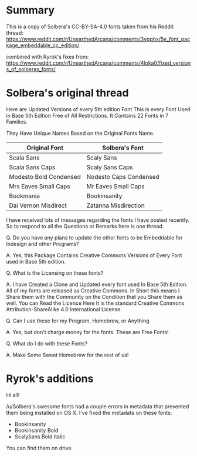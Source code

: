# Summary

This is a copy of Solbera's CC-BY-SA-4.0 fonts taken from his Reddit thread:
https://www.reddit.com/r/UnearthedArcana/comments/3vpphx/5e_font_package_embeddable_cc_edition/

combined with Ryrok's fixes from:
https://www.reddit.com/r/UnearthedArcana/comments/4loka0/fixed_versions_of_solberas_fonts/

# Solbera's original thread

Here are Updated Versions of every 5th edition Font
This is every Font Used in Base 5th Edition Free of All Restrictions. It
Contains 22 Fonts in 7 Families.

They Have Unique Names Based on the Original Fonts Name.

| Original Font          | Solbera's Font         |
| ---------------------- | ---------------------- |
| Scala Sans             | Scaly Sans             |
| Scala Sans Caps        | Scaly Sans Caps        |
| Modesto Bold Condensed | Nodesto Caps Condensed |
| Mrs Eaves Small Caps   | Mr Eaves Small Caps    |
| Bookmania              | Bookinsanity           |
| Dai Vernon Misdirect   | Zatanna Misdirection   |

I have received lots of messages regarding the fonts I have posted recently. So
to respond to all the Questions or Remarks here is one thread.

Q. Do you have any plans to update the other fonts to be Embeddable for Indesign
   and other Programs?
   
A. Yes, this Package Contains Creative Commons Versions of Every Font used in
   Base 5th edition.

Q. What is the Licensing on these fonts?

A. I have Created a Clone and Updated every font used In Base 5th Edition.
   All of my fonts are released as Creative Commons. In Short this means I
   Share them with the Community on the Condition that you Share them as
   well. You can Read the Licence Here It is the standard Creative Commons
   Attribution-ShareAlike 4.0 International License.

Q. Can I use these for my Program, Homebrew, or Anything

A. Yes, but don't charge money for the fonts. These are Free Fonts!

Q. What do I do with these Fonts?

A. Make Some Sweet Homebrew for the rest of us!

# Ryrok's additions

Hi all!

/u/Solbera's awesome fonts had a couple errors in metadata that prevented them
being installed on OS X. I've fixed the metadata on these fonts:

* Bookinsanity
* Bookinsanity Bold
* ScalySans Bold Italic

You can find them on drive.

